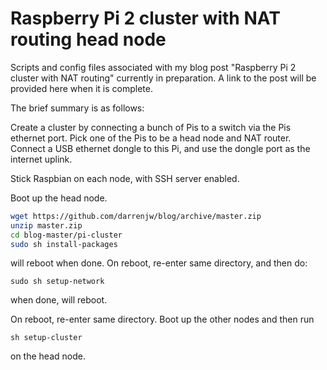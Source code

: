 # Raspberry Pi 2 cluster with NAT routing head node

Scripts and config files associated with my blog post "Raspberry Pi 2 cluster with NAT routing" currently in preparation. A link to the post will be provided here when it is complete.

The brief summary is as follows:

Create a cluster by connecting a bunch of Pis to a switch via the Pis ethernet port. Pick one of the Pis to be a head node and NAT router. Connect a USB ethernet dongle to this Pi, and use the dongle port as the internet uplink.

Stick Raspbian on each node, with SSH server enabled.

Boot up the head node.

```bash
wget https://github.com/darrenjw/blog/archive/master.zip
unzip master.zip
cd blog-master/pi-cluster
sudo sh install-packages
```

will reboot when done. On reboot, re-enter same directory, and then do:

```sudo sh setup-network```

when done, will reboot.

On reboot, re-enter same directory. Boot up the other nodes and then run 

```sh setup-cluster```

on the head node.



